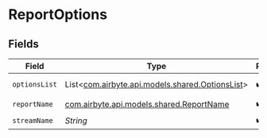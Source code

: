 # ReportOptions


## Fields

| Field                                                                                 | Type                                                                                  | Required                                                                              | Description                                                                           |
| ------------------------------------------------------------------------------------- | ------------------------------------------------------------------------------------- | ------------------------------------------------------------------------------------- | ------------------------------------------------------------------------------------- |
| `optionsList`                                                                         | List<[com.airbyte.api.models.shared.OptionsList](../../models/shared/OptionsList.md)> | :heavy_check_mark:                                                                    | List of options                                                                       |
| `reportName`                                                                          | [com.airbyte.api.models.shared.ReportName](../../models/shared/ReportName.md)         | :heavy_check_mark:                                                                    | N/A                                                                                   |
| `streamName`                                                                          | *String*                                                                              | :heavy_check_mark:                                                                    | N/A                                                                                   |